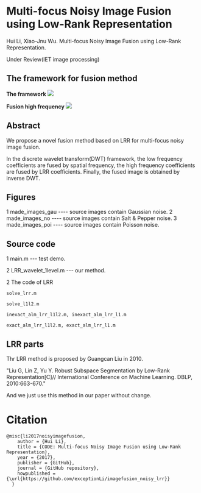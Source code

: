 # Multi-focus Noisy Image Fusion using Low-Rank Representation

Hui Li, Xiao-Jnu Wu. Multi-focus Noisy Image Fusion using Low-Rank Representation.

Under Review(IET image processing)

## The framework for fusion method

<b>The framework</b>
![](https://github.com/exceptionLi/imagefusion_noisy_lrr/blob/master/framework/framework_for_method.jpg)

<b>Fusion high frequency</b>
![](https://github.com/exceptionLi/imagefusion_noisy_lrr/blob/master/framework/fusion_highfrequency.jpg)

## Abstract

We propose a novel fusion method based on LRR for multi-focus noisy image fusion. 

In the discrete wavelet transform(DWT) framework, the low frequency coefficients are fused by spatial frequency, the high frequency coefficients are fused by LRR coefficients. Finally, the fused image is obtained by inverse DWT. 


## Figures
1 made_images_gau ---- source images contain Gaussian noise.
2 made_images_no  ---- source images contain Salt & Pepper noise.
3 made_images_poi ---- source images contain Poisson noise.


## Source code
1 main.m --- test demo.

2 LRR_wavelet_1level.m --- our method.

2 The code of LRR

	solve_lrr.m

	solve_l1l2.m

	inexact_alm_lrr_l1l2.m, inexact_alm_lrr_l1.m

	exact_alm_lrr_l1l2.m, exact_alm_lrr_l1.m

## LRR parts
Thr LRR method is proposed by Guangcan Liu in 2010.

"Liu G, Lin Z, Yu Y. Robust Subspace Segmentation by Low-Rank Representation[C]// International Conference on Machine Learning. DBLP, 2010:663-670."

And we just use this method in our paper without change.


# Citation
```
@misc{li2017noisyimagefusion,
    author = {Hui Li},
    title = {CODE: Multi-focus Noisy Image Fusion using Low-Rank Representation},
    year = {2017},
    publisher = {GitHub},
    journal = {GitHub repository},
    howpublished = {\url{https://github.com/exceptionLi/imagefusion_noisy_lrr}}
  }
```

